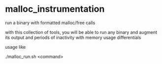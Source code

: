 malloc_instrumentation
======================

run a binary with formatted malloc/free calls

with this collection of tools, you will be able to run any binary and
augment its output and periods of inactivity with memory usage
differentials

usage like

  ./malloc_run.sh &lt;command&gt;

